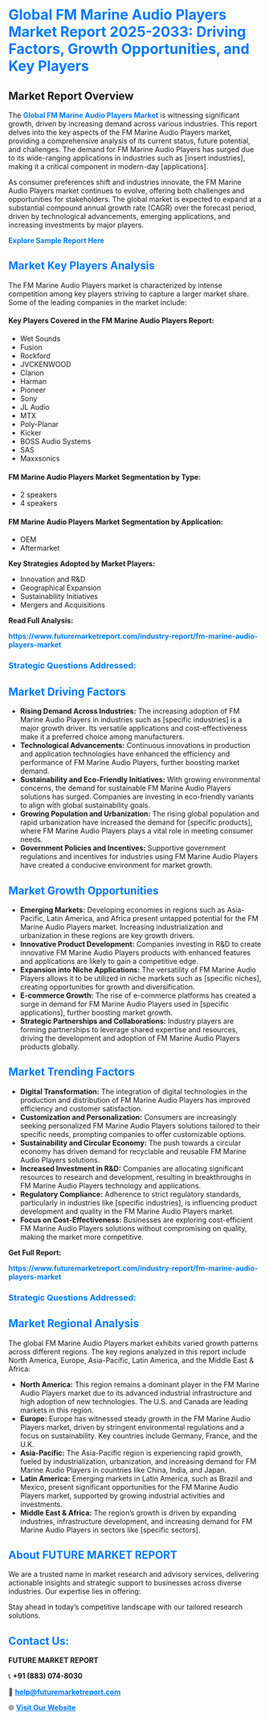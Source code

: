 <h1 style="color: #007BFF;">Global FM Marine Audio Players Market Report 2025-2033: Driving Factors, Growth Opportunities, and Key Players</h1>

<section id="overview">
<h2>Market Report Overview</h2>
<p>The <a href="https://www.futuremarketreport.com/industry-report/fm-marine-audio-players-market" style="color: #007BFF; text-decoration: none;"><strong>Global FM Marine Audio Players Market</strong></a> is witnessing significant growth, driven by increasing demand across various industries. This report delves into the key aspects of the FM Marine Audio Players market, providing a comprehensive analysis of its current status, future potential, and challenges. The demand for FM Marine Audio Players has surged due to its wide-ranging applications in industries such as [insert industries], making it a critical component in modern-day [applications].</p>
<p>As consumer preferences shift and industries innovate, the FM Marine Audio Players market continues to evolve, offering both challenges and opportunities for stakeholders. The global market is expected to expand at a substantial compound annual growth rate (CAGR) over the forecast period, driven by technological advancements, emerging applications, and increasing investments by major players.</p>
</section>

<section id="overview">
<p><a href="https://www.futuremarketreport.com/request-sample/reportId=81648" style="color: #007BFF; text-decoration: none;"><strong>Explore Sample Report Here</strong></a></p>
</section>

<section id="key-players">
<h2 style="color: #007BFF;">Market Key Players Analysis</h2>
<p>The FM Marine Audio Players market is characterized by intense competition among key players striving to capture a larger market share. Some of the leading companies in the market include:</p>
<h4>Key Players Covered in the FM Marine Audio Players Report:</h4>
<ul><li>Wet Sounds</li><li>Fusion</li><li>Rockford</li><li>JVCKENWOOD</li><li>Clarion</li><li>Harman</li><li>Pioneer</li><li>Sony</li><li>JL Audio</li><li>MTX</li><li>Poly-Planar</li><li>Kicker</li><li>BOSS Audio Systems</li><li>SAS</li><li>Maxxsonics</li></ul>
<h4>FM Marine Audio Players Market Segmentation by Type:</h4>
<ul><li>2 speakers</li><li>4 speakers</li></ul>

<h4>FM Marine Audio Players Market Segmentation by Application:</h4>
<ul><li>OEM</li><li>Aftermarket</li></ul>
<p><strong>Key Strategies Adopted by Market Players:</strong></p>
<ul>
<li>Innovation and R&D</li>
<li>Geographical Expansion</li>
<li>Sustainability Initiatives</li>
<li>Mergers and Acquisitions</li>
</ul>
</section>

<section>
<p><strong>Read Full Analysis: </strong></p><a href="https://www.futuremarketreport.com/industry-report/fm-marine-audio-players-market" style="color: #007BFF; text-decoration: none;"><strong>https://www.futuremarketreport.com/industry-report/fm-marine-audio-players-market</strong></a>
<h3 style="color: #007BFF;">Strategic Questions Addressed:</h3>
</section>

<section id="driving-factors">
<h2 style="color: #007BFF;">Market Driving Factors</h2>
<ul>
<li><strong>Rising Demand Across Industries:</strong> The increasing adoption of FM Marine Audio Players in industries such as [specific industries] is a major growth driver. Its versatile applications and cost-effectiveness make it a preferred choice among manufacturers.</li>
<li><strong>Technological Advancements:</strong> Continuous innovations in production and application technologies have enhanced the efficiency and performance of FM Marine Audio Players, further boosting market demand.</li>
<li><strong>Sustainability and Eco-Friendly Initiatives:</strong> With growing environmental concerns, the demand for sustainable FM Marine Audio Players solutions has surged. Companies are investing in eco-friendly variants to align with global sustainability goals.</li>
<li><strong>Growing Population and Urbanization:</strong> The rising global population and rapid urbanization have increased the demand for [specific products], where FM Marine Audio Players plays a vital role in meeting consumer needs.</li>
<li><strong>Government Policies and Incentives:</strong> Supportive government regulations and incentives for industries using FM Marine Audio Players have created a conducive environment for market growth.</li>
</ul>
</section>

<section id="growth-opportunities">
<h2 style="color: #007BFF;">Market Growth Opportunities</h2>
<ul>
<li><strong>Emerging Markets:</strong> Developing economies in regions such as Asia-Pacific, Latin America, and Africa present untapped potential for the FM Marine Audio Players market. Increasing industrialization and urbanization in these regions are key growth drivers.</li>
<li><strong>Innovative Product Development:</strong> Companies investing in R&D to create innovative FM Marine Audio Players products with enhanced features and applications are likely to gain a competitive edge.</li>
<li><strong>Expansion into Niche Applications:</strong> The versatility of FM Marine Audio Players allows it to be utilized in niche markets such as [specific niches], creating opportunities for growth and diversification.</li>
<li><strong>E-commerce Growth:</strong> The rise of e-commerce platforms has created a surge in demand for FM Marine Audio Players used in [specific applications], further boosting market growth.</li>
<li><strong>Strategic Partnerships and Collaborations:</strong> Industry players are forming partnerships to leverage shared expertise and resources, driving the development and adoption of FM Marine Audio Players products globally.</li>
</ul>
</section>

<section id="trending-factors">
<h2 style="color: #007BFF;">Market Trending Factors</h2>
<ul>
<li><strong>Digital Transformation:</strong> The integration of digital technologies in the production and distribution of FM Marine Audio Players has improved efficiency and customer satisfaction.</li>
<li><strong>Customization and Personalization:</strong> Consumers are increasingly seeking personalized FM Marine Audio Players solutions tailored to their specific needs, prompting companies to offer customizable options.</li>
<li><strong>Sustainability and Circular Economy:</strong> The push towards a circular economy has driven demand for recyclable and reusable FM Marine Audio Players solutions.</li>
<li><strong>Increased Investment in R&D:</strong> Companies are allocating significant resources to research and development, resulting in breakthroughs in FM Marine Audio Players technology and applications.</li>
<li><strong>Regulatory Compliance:</strong> Adherence to strict regulatory standards, particularly in industries like [specific industries], is influencing product development and quality in the FM Marine Audio Players market.</li>
<li><strong>Focus on Cost-Effectiveness:</strong> Businesses are exploring cost-efficient FM Marine Audio Players solutions without compromising on quality, making the market more competitive.</li>
</ul>
</section>

<section>
<p><strong>Get Full Report: </strong></p><a href="https://www.futuremarketreport.com/industry-report/fm-marine-audio-players-market" style="color: #007BFF; text-decoration: none;"><strong>https://www.futuremarketreport.com/industry-report/fm-marine-audio-players-market</strong></a>
<h3 style="color: #007BFF;">Strategic Questions Addressed:</h3>
</section>


<section id="regional-analysis">
<h2 style="color: #007BFF;">Market Regional Analysis</h2>
<p>The global FM Marine Audio Players market exhibits varied growth patterns across different regions. The key regions analyzed in this report include North America, Europe, Asia-Pacific, Latin America, and the Middle East & Africa:</p>
<ul>
<li><strong>North America:</strong> This region remains a dominant player in the FM Marine Audio Players market due to its advanced industrial infrastructure and high adoption of new technologies. The U.S. and Canada are leading markets in this region.</li>
<li><strong>Europe:</strong> Europe has witnessed steady growth in the FM Marine Audio Players market, driven by stringent environmental regulations and a focus on sustainability. Key countries include Germany, France, and the U.K.</li>
<li><strong>Asia-Pacific:</strong> The Asia-Pacific region is experiencing rapid growth, fueled by industrialization, urbanization, and increasing demand for FM Marine Audio Players in countries like China, India, and Japan.</li>
<li><strong>Latin America:</strong> Emerging markets in Latin America, such as Brazil and Mexico, present significant opportunities for the FM Marine Audio Players market, supported by growing industrial activities and investments.</li>
<li><strong>Middle East & Africa:</strong> The region’s growth is driven by expanding industries, infrastructure development, and increasing demand for FM Marine Audio Players in sectors like [specific sectors].</li>
</ul>
</section>

<footer>
<h2 style="color: #007BFF;">About FUTURE MARKET REPORT</h2>
<p>We are a trusted name in market research and advisory services, delivering actionable insights and strategic support to businesses across diverse industries. Our expertise lies in offering:</p>

<p>Stay ahead in today’s competitive landscape with our tailored research solutions.</p>

<h2 style="color: #007BFF;">Contact Us:</h2>
<p><strong>FUTURE MARKET REPORT</strong></p>
<p>📞 <strong>+91 (883) 074-8030</strong></p>
<p>📧 <strong><a href="mailto:help@futuremarketreport.com" style="color: #007BFF;">help@futuremarketreport.com</a></strong></p>
<p>🌐 <strong><a href="https://www.futuremarketreport.com/" style="color: #007BFF;">Visit Our Website</a></strong></p>
</footer>